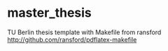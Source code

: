 master_thesis
=============

TU Berlin thesis template with Makefile from ransford
http://github.com/ransford/pdflatex-makefile

